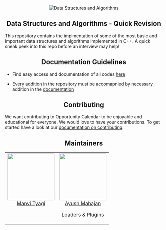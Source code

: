 
<p align="center">
  <img src="https://github.com/Manvityagi/Data-Structures-and-Algorithms/raw/master/assets/ds.png" alt="Data Structures and Algorithms"/>
</p>


<h2 align="center">Data Structures and Algorithms - Quick Revision </h2>

This repository contains the implmentation of some of the most basic and important data structures and algorithms implemented in C++. 
A quick sneak peek into this repo before an interview may help! 


<h2 align="center">Documentation Guidelines</h2>

-   Find easy access and documentation of all codes [here](https://github.com/Manvityagi/Data-Structures-and-Algorithms/blob/master/DOCUMENTATION.md)

-   Every addition in the repository must be accomapnied by necessary addition in the [documentation](Https://github.com/Manvityagi/Data-Structures-and-Algorithms/blob/master/DOCUMENTATION.md)


<h2 align="center">Contributing</h2>

We want contributing to Opportunity Calendar to be enjoyable and educational for everyone. We would love to have your contributions.
To get started have a look at our [documentation on contributing](https://github.com/Manvityagi/Data-Structures-and-Algorithms/blob/master/CONTRIBUTING.md).

<h2 align="center">Maintainers</h2>

<table>
  <tbody>
    <tr>
      <td align="center" valign="top">
        <img width="150" height="150" src="https://avatars1.githubusercontent.com/u/32908093?s=460&u=12730fa2a3befdd2e5845238c8e61a759c27f4f4&v=4">
        <br>
        <a href="https://github.com/Manvityagi">Manvi Tyagi</a>
      </td>
      <td align="center" valign="top">
        <img width="150" height="150" src="https://avatars0.githubusercontent.com/u/16416902?s=400&u=827b072be56eb685cdd24b290d2a72bc6c56c443&v=4">
        <br>
        <a href="https://github.com/ay2306">Ayush Mahajan</a>
        <p>Loaders &amp; Plugins</p>
      </td>
     </tr>
  </tbody>
</table>

